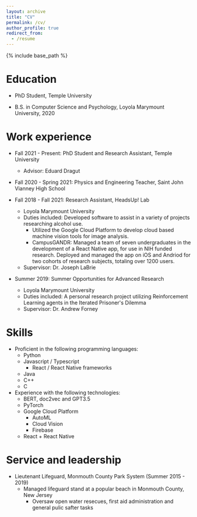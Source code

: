 ```yaml
---
layout: archive
title: "CV"
permalink: /cv/
author_profile: true
redirect_from:
  - /resume
---
```


{% include base_path %}

# Education

- PhD Student, Temple University

- B.S. in Computer Science and Psychology, Loyola Marymount University, 2020

# Work experience
- Fall 2021 - Present: PhD Student and Research Assistant, Temple University
  - Advisor: Eduard Dragut 

- Fall 2020 - Spring 2021: Physics and Engineering Teacher, Saint John Vianney High School

- Fall 2018 - Fall 2021: Research Assistant, HeadsUp! Lab

  - Loyola Marymount University
  - Duties included: Developed software to assist in a variety of projects researching alcohol use.
    - Utilized the Google Cloud Platform to develop cloud based machine vision tools for image analysis.
    - CampusGANDR: Managed a team of seven undergraduates in the development of a React Native app, for use in NIH funded research. Deployed and managed the app on iOS and Andriod for two cohorts of research subjects, totaling over 1200 users.
  - Supervisor: Dr. Joseph LaBrie

- Summer 2019: Summer Opportunities for Advanced Research

  - Loyola Marymount University
  - Duties included: A personal research project utilizing Reinforcement Learning agents in the Iterated Prisoner's Dilemma
  - Supervisor: Dr. Andrew Forney

# Skills

- Proficient in the following programming languages:
  - Python
  - Javascript / Typescript
    - React / React Native frameworks
  - Java
  - C++
  - C
- Experience with the following technologies:
  - BERT, doc2vec and GPT3.5
  - PyTorch
  - Google Cloud Platform
    - AutoML
    - Cloud Vision
    - Firebase
  - React + React Native

# Service and leadership

- Lieutenant Lifeguard, Monmouth County Park System (Summer 2015 - 2019)
  - Managed lifeguard stand at a popular beach in Monmouth County, New Jersey
    - Oversaw open water resecues, first aid administration and general pulic safter tasks

